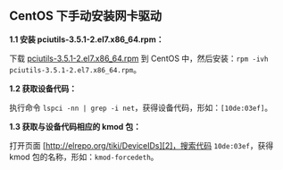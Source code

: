 ﻿## CentOS 下手动安装网卡驱动

**1.1 安装 pciutils-3.5.1-2.el7.x86_64.rpm：**

下载 [pciutils-3.5.1-2.el7.x86_64.rpm][1] 到 CentOS 中，然后安装：`rpm -ivh pciutils-3.5.1-2.el7.x86_64.rpm`。

**1.2 获取设备代码：**

执行命令 `lspci -nn | grep -i net`，获得设备代码，形如：`[10de:03ef]`。

**1.3 获取与设备代码相应的 kmod 包：**

打开页面 [http://elrepo.org/tiki/DeviceIDs][2]，搜索代码 `10de:03ef`，获得 kmod 包的名称，形如：`kmod-forcedeth`。
















  [1]: http://mirrors.aliyun.com/centos/7/os/x86_64/Packages/pciutils-3.5.1-2.el7.x86_64.rpm
  [2]: http://elrepo.org/tiki/DeviceIDs